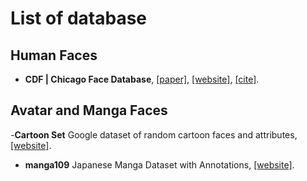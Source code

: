 # List of database

## Human Faces

- **CDF | Chicago Face Database**, [[paper]](https://www.ncbi.nlm.nih.gov/pubmed/25582810), [[website]](https://chicagofaces.org/default/), [[cite]](https://scholar.googleusercontent.com/scholar.bib?q=info:0-713xnGxAQJ:scholar.google.com/&output=citation&scisig=AAGBfm0AAAAAXHYCei-vKSK0Mnk9BnZXLylL3d4Czhxq&scisf=4&ct=citation&cd=-1&hl=en).

## Avatar and Manga Faces

-**Cartoon Set** Google dataset of random cartoon faces and attributes, [[website]](https://google.github.io/cartoonset/index.html).

- **manga109** Japanese Manga Dataset with Annotations, [[website]](http://www.manga109.org/en/download).
